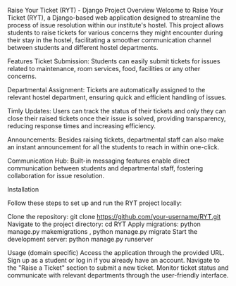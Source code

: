 Raise Your Ticket (RYT) - Django Project
Overview
Welcome to Raise Your Ticket (RYT), a Django-based web application designed to streamline the process of issue resolution within our institute's hostel. This project allows students to
raise tickets for various concerns they might encounter during their stay in the hostel, facilitating a smoother communication channel between students and different hostel departments.

Features
Ticket Submission: Students can easily submit tickets for issues related to maintenance, room services, food, facilities or any other concerns.

Departmental Assignment: Tickets are automatically assigned to the relevant hostel department, ensuring quick and efficient handling of issues.

Timly Updates: Users can track the status of their tickets and only they can close their raised tickets once their issue is solved, providing transparency, reducing response times and
increasing efficiency.

Announcements: Besides raising tickets, departmental staff can also make an instant announcement for all the students to reach in within one-click.

Communication Hub: Built-in messaging features enable direct communication between students and departmental staff, fostering collaboration for issue resolution.

Installation

Follow these steps to set up and run the RYT project locally:

Clone the repository: git clone https://github.com/your-username/RYT.git
Navigate to the project directory: cd RYT
Apply migrations: python manage.py makemigrations , python manage.py migrate
Start the development server: python manage.py runserver

Usage (domain specific)
Access the application through the provided URL.
Sign up as a student or log in if you already have an account.
Navigate to the "Raise a Ticket" section to submit a new ticket.
Monitor ticket status and communicate with relevant departments through the user-friendly interface.

